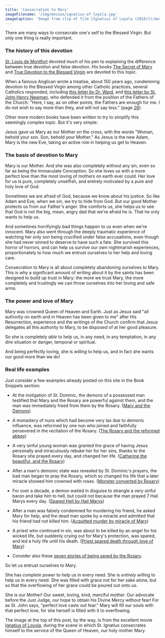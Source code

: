 ```yaml
---
title: 'Consecration to Mary'
imageFilename: '/img/movies/ignatius-of-loyola.jpg'
imageCaption: 'Image from clip of film [Ignatius of Loyola (2016)](/movies/ignatius-of-loyola.html).'
---
```


There are many ways to consecrate one's self to the Blessed Virgin. But only one thing is really important.

### The history of this devotion

[St. Louis de Montfort](/st-louis-de-montfort.html) devoted much of his pen to explaining the difference between true devotion and false devotion. His books [The Secret of Mary](/books/the-secret-of-mary.html) and [True Devotion to the Blessed Virgin](/books/true-devotion-to-mary.html) are devoted to this topic.

When a famous Anglican wrote a treatise, about 150 years ago, condemning devotion to the Blessed Virgin among other Catholic practices, several Catholics responded, including [this letter by Dr. Ward](/books/defense-of-true-devotion-to-mary.html), and [this letter by St. John Henry Newman](/books/st-john-henry-newman-reply-to-eirenicon.html), who defended it from the position of the Fathers of the Church: "Here, I say, as on other points, the Fathers are enough for me. I do not wish to say more than they, and will not say less." (page [26](https://archive.org/details/a600343600newmuoft/page/n31?view=theater)).

Other more modern books have been written to try to simplify this seemingly complex topic. But it's very simple:

Jesus gave us Mary as our Mother on the cross, with the words "Woman, behold your son. Son, behold your Mother." As Jesus is the new Adam, Mary is the new Eve, taking an active role in helping us get to Heaven.

### The basis of devotion to Mary

Mary is our Mother. And she was also completely without any sin, even so far as being the Immaculate Conception. So she loves us with a more perfect love than the most loving of mothers on earth ever could. Her love for us is pure, completely unselfish, and entirely motivated by a pure and holy love of God.

Sometimes we are afraid of God, because we know about his justice. So like Adam and Eve, when we sin, we try to hide from God. But our good Mother protects us from our Father's anger. She comforts us, she helps us to see that God is not the big, mean, angry dad that we're afraid he is. That he only wants to help us.

And sometimes horrifyingly bad things happen to us even when we're innocent. Mary also went through the deeply traumatic experience of watching her only son being crucified under false accusations, even though she had never sinned to deserve to have such a fate. She survived this horror of horrors, and can help us survive our own nightmarish experiences, proportionately to how much we entrust ourselves to her help and loving care.

Consecration to Mary is all about completely abandoning ourselves to Mary. This is why a significant amount of writing about it by the saints has been designed to build up trust in Mary: the more we trust Mary, the more completely and trustingly we can throw ourselves into her loving and safe arms.

### The power and love of Mary

Mary was crowned Queen of Heaven and Earth. Just as Jesus said "all authority on earth and in Heaven has been given to me" after His Resurrection, experience and the writings of the Church confirm that Jesus delegates all this authority to Mary, to be disposed of at her good pleasure.

So she is completely *able* to help us, in any need, in any temptation, in any dire situation or danger, temporal or spiritual.

And being perfectly loving, she is *willing* to help us, and in fact she wants our good more than we do!

### Real life examples

Just consider a few examples already posted on this site in the Book Snippets section:

* At the instigation of St. Dominic, the demons of a possessed man testified that Mary and the Rosary are powerful against them, and the man was immediately freed from them by the Rosary. ([Mary and the Demons](/snippets/2021-05-12-mary-demons.html))

* A monastery of nuns which had become very lax due to demonic influence, was reformed by one nun who joined and faithfully persevered in the recitation of the Rosary. ([The Rosary and the reformed abbey](/snippets/2021-05-13-rosary-reformed-abbey.html))

* A very sinful young woman was granted the grace of having Jesus personally and miraculously rebuke her for her sins, thanks to the Rosary she prayed every day, and changed her life. ([Catherine the beautiful, and the Rosary](/snippets/2021-05-21-catherine-the-beautiful-and-the-rosary.html))

* After a man's demonic state was revealed by St. Dominic's prayers, the bad man began to pray the Rosary, which so changed his life that a later miracle showed him crowned with roses. ([Monster converted by Rosary](/snippets/2021-05-22-monster-converted-by-rosary.html))

* For over a decade, a demon waited in disguise to strangle a very sinful baron and take him to hell, but could not because the man prayed 7 Hail Marys every day. ([Spared Hell by Hail Marys](/snippets/2021-05-24-spared-hell-by-hail-marys.html))

* After a man was falsely condemned for murdering his friend, he asked Mary for help, and the dead man spoke by a miracle and admitted that his friend had not killed him. ([Acquitted murder by miracle of Mary](/snippets/2021-06-04-acquitted-murder-by-miracle-of-mary.html))

* A priest who continued in sin, was about to be killed by an angel for his wicked life, but suddenly crying out for Mary's protection, was spared, and led a holy life until his death. ([Priest spared death through love of Mary](/snippets/2021-06-10-priest-spared-death-through-love-of-mary.html))

* Consider also these [seven stories of being saved by the Rosary](/snippets/2021-06-11-seven-stories-of-being-saved-by-the-rosary.html).

So let us entrust ourselves to Mary.

She has *complete power* to help us in every need. She is *entirely willing* to help us in every need. She was filled with grace not for her sake alone, but so that the overflowing of her grace could be poured out onto us.

She is our Mother! Our sweet, loving, kind, merciful mother. Our advocate before the Just Judge, our hope to obtain his Divine Mercy without fear! For as St. John says, "perfect love casts out fear." Mary will fill our souls with that perfect love, for she herself is filled with it to overflowing.

The image at the top of this post, by the way, is from the excellent movie [Ignatius of Loyola](/movies/ignatius-of-loyola.html), during the scene in which St. Ignatius consecrates himself to the service of the Queen of Heaven, our holy mother Mary.
